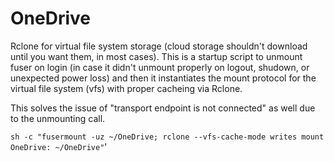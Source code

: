 # OneDrive

Rclone for virtual file system storage (cloud storage shouldn't download until you want them, in most cases). This is a startup script to unmount fuser on login (in case it didn't unmount properly on logout, shudown, or unexpected power loss) and then it instantiates the mount protocol for the virtual file system (vfs) with proper cacheing via Rclone.

This solves the issue of "transport endpoint is not connected" as well due to the unmounting call. 

```sh -c "fusermount -uz ~/OneDrive; rclone --vfs-cache-mode writes mount OneDrive: ~/OneDrive"```'
